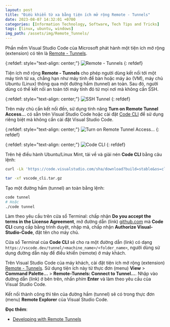 ```yaml
---
layout: post
title: "Điều khiển từ xa bằng tiện ích mở rộng Remote - Tunnels"
date: 2023-08-07 14:32:01 +0700
categories: [Information Technology, Software, Tech Tips and Tricks]
tags: [linux, ubuntu, windows]
img_path: /assets/img/Remote_Tunnels/
---
```


Phần mềm Visual Studio Code của Microsoft phát hành một tiện ích mở rộng (extension) có tên là [Remote - Tunnels](https://marketplace.visualstudio.com/items?itemName=ms-vscode.remote-server).

{:refdef: style="text-align: center;"}
![Remote - Tunnels](Remote_Tunnels.png)
{: refdef}

Tiện ích mở rộng **Remote - Tunnels** cho phép người dùng kết nối tới một máy tính từ xa, chẳng hạn như máy tính để bàn hoặc máy ảo (VM), máy chủ Ubuntu (Linux) thông qua một đường hầm (tunnel) an toàn. Sau đó, người dùng có thể kết nối an toàn tới máy tính đó từ mọi nơi mà không cần SSH.

{:refdef: style="text-align: center;"}
![SSH Tunnel](SSH_Tunnel.png)
{: refdef}

Trên máy chủ cần kết nối đến, sử dụng tính năng **Turn on Remote Tunnel Access...** có sẵn trên Visual Studio Code hoặc cài đặt [Code CLI](https://code.visualstudio.com/#alt-downloads) để sử dụng riêng biệt mà không cần cài đặt Visual Studio Code.
  
{:refdef: style="text-align: center;"}
![Turn on Remote Tunnel Access...](Turn_on_Remote_Tunnel_Access.png)
{: refdef}
  
{:refdef: style="text-align: center;"}
![Code CLI](Code_CLI.png)
{: refdef}

Trên hệ điều hành Ubuntu/Linux Mint, tải về và giải nén **Code CLI** bằng câu lệnh:
```bash
curl -Lk 'https://code.visualstudio.com/sha/download?build=stable&os=cli-alpine-x64' --output vscode_cli.tar.gz

tar -xf vscode_cli.tar.gz
```

Tạo một đường hầm (tunnel) an toàn bằng lệnh:
```bash
code tunnel
# Hoặc
./code tunnel
```
Làm theo yêu cầu trên cửa sổ Terminal: chấp nhận **Do you accept the terms in the License Agreement**, mở đường dẫn (link) [github.com](https://github.com/) mà **Code CLI** cung cấp bằng trình duyệt, nhập mã, chấp nhận **Authorize Visual-Studio-Code**, đặt tên cho máy chủ.

Cửa sổ Terminal của **Code CLI** sẽ cho ra một đường dẫn (link) có dạng `https://vscode.dev/tunnel/<machine_name>/<folder_name>`, người dùng sử dụng đường dẫn này để điều khiển (remote) ở máy khách.

Trên Visual Studio Code của máy khách, cài đặt tiện ích mở rộng (extension) [Remote - Tunnels](https://marketplace.visualstudio.com/items?itemName=ms-vscode.remote-server). Sử dụng tiện ích này từ thực đơn (menu) **View** > **Command Palette...** > **Remote-Tunnels: Connect to Tunnel...**. Nhập vào đường dẫn (link) ở bên trên, nhấn phím **Enter** và làm theo yêu cầu của Visual Studio Code.

Kết nối thành công thì tên của đường hầm (tunnel) sẽ có trong thực đơn (menu) **Remote Explorer** của Visual Studio Code.

**Đọc thêm**:
- [Developing with Remote Tunnels](https://code.visualstudio.com/docs/remote/tunnels)
